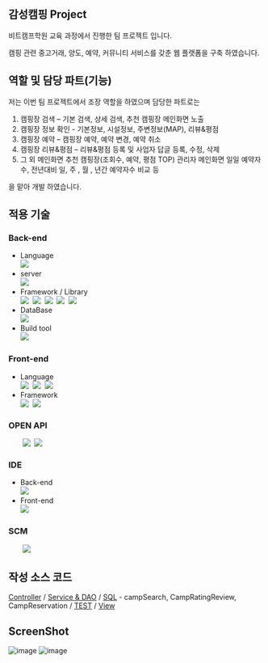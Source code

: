 ## 감성캠핑 Project
비트캠프학원 교육 과정에서 진행한 팀 프로젝트 입니다.

캠핑 관련 중고거래, 양도, 예약, 커뮤니티 서비스를 갖춘 웹 플랫폼을 구축 하였습니다.

## 역할 및 담당 파트(기능)
저는 이번 팀 프로젝트에서 조장 역할을 하였으며 담당한 파트로는
1) 캠핑장 검색 – 기본 검색, 상세 검색, 추천 캠핑장 메인화면 노출
2) 캠핑장 정보 확인 - 기본정보, 시설정보, 주변정보(MAP), 리뷰&평점
3) 캠핑장 예약 – 캠핑장 예약, 예약 변경, 예약 취소
4) 캠핑장 리뷰&평점 – 리뷰&평점 등록 및 사업자 답글 등록, 수정, 삭제
5) 그 외 메인화면 추천 캠핑장(조회수, 예약, 평점 TOP) 관리자 메인화면
   일일 예약자수, 전년대비 일, 주 , 월 , 년간 예약자수 비교 등

을 맡아 개발 하였습니다.

## 적용 기술
### Back-end
- Language  
  <img src="https://img.shields.io/badge/Java-8-007396?style=flat&logo=java&logoColor=white"/></a>&nbsp; 
- server  
  <img src="https://img.shields.io/badge/Tomcat-7.0.55-F8DC75?style=flat&logo=Apache Tomcat&logoColor=F8DC75"/></a>&nbsp;
- Framework / Library  
  <img src="https://img.shields.io/badge/Spring-5.2.5.RELEASE-6DB33F?style=flat&logo=Spring&logoColor=white"/></a>&nbsp;
  <img src="https://img.shields.io/badge/MyBatis-3.4.6-000000?style=flat&logo=MyBatis"/></a>&nbsp;
  <img src="https://img.shields.io/badge/Log4j-3.4.6-FF5722?style=flat&logo=Log4j"/></a>&nbsp;
  <img src="https://img.shields.io/badge/HttpComponents-4.3.4-D22128?style=flat&logo=Apache"/></a>&nbsp;
  <img src="https://img.shields.io/badge/CodeHaus-1.9.13-007396?style=flat"/></a>&nbsp;
- DataBase  
  <img src="https://img.shields.io/badge/Mysql-8.0-4479A1?style=flat&logo=mysql&logoColor=white"/></a>&nbsp;
- Build tool  
  <img src="https://img.shields.io/badge/Maven-3.8.4-C71A36?style=flat&logo=Apache Maven&logoColor=C71A36"/></a>&nbsp;
### Front-end
- Language  
  <img src="https://img.shields.io/badge/HTML-E34F26?style=flat&logo=html5&logoColor=white"/></a>&nbsp;
  <img src="https://img.shields.io/badge/CSS-1572B6?style=flat&logo=CSS3&logoColor=white"/></a>&nbsp;
  <img src="https://img.shields.io/badge/JavaScript-F7DF1E?style=flat&logo=Javascript&logoColor=white"/></a>&nbsp;
- Framework  
  <img src="https://img.shields.io/badge/jQuery-3.5.1-0769AD?style=flat&logo=jQuery&logoColor=white"/></a>&nbsp;
  <img src="https://img.shields.io/badge/BootStrap-4.6-7952B3?style=flat&logo=BootStrap&logoColor=white"/></a>&nbsp;
### OPEN API 
  &nbsp;&nbsp;&nbsp;&nbsp;&nbsp;&nbsp;&nbsp;<img src="https://img.shields.io/badge/Kakao Map-F7DF1E?style=flat&logo=kakao&logoColor=white"/></a>&nbsp;
  <img src="https://img.shields.io/badge/CoolSMS-0769AD?style=flat&logoColor=white"/></a>&nbsp;
### IDE
- Back-end  
  <img src="https://img.shields.io/badge/Eclipse-0769AD?style=flat&logo=eclipse&logoColor=white"/></a>&nbsp; 
- Front-end  
  <img src="https://img.shields.io/badge/Visual Studio Code-0769AD?style=flat&logo=Visual Studio Code&logoColor=white"/></a>&nbsp;  
### SCM
  &nbsp;&nbsp;&nbsp;&nbsp;&nbsp;&nbsp;&nbsp;<img src="https://img.shields.io/badge/github-181717?style=for-the-badge&logo=github&logoColor=white">

## 작성 소스 코드
[Controller](https://github.com/hulis2/MainPTJ_Bit/tree/master/src/main/java/site/gamsung/controller/camp)&nbsp;/&nbsp;[Service & DAO](https://github.com/hulis2/MainPTJ_Bit/tree/master/src/main/java/site/gamsung/service/camp)&nbsp;/&nbsp;[SQL](https://github.com/hulis2/MainPTJ_Bit/tree/master/src/main/resources/sql) - campSearch, CampRatingReview, CampReservation&nbsp;/&nbsp;[TEST](https://github.com/hulis2/MainPTJ_Bit/tree/master/src/test/java/site/gamsung/service/camp/test)&nbsp;/&nbsp;[View](https://github.com/hulis2/MainPTJ_Bit/tree/master/src/main/webapp/view/camp)

## ScreenShot
![image](https://user-images.githubusercontent.com/92391298/153811348-5fadbf54-a3e1-4cc3-9686-69f6b65bc49e.png)
![image](https://user-images.githubusercontent.com/92391298/153811471-19002894-2df9-4ec9-a1a0-6640afb2eeeb.png)

